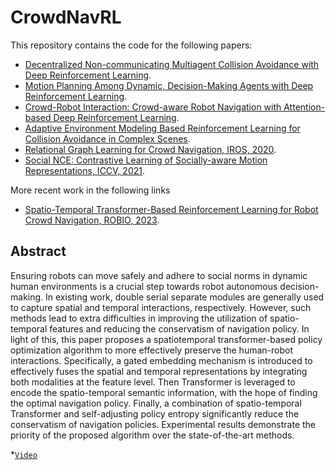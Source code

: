 # CrowdNavRL


This repository contains the code for the following papers:

- [Decentralized Non-communicating Multiagent Collision Avoidance with Deep Reinforcement Learning](https://arxiv.org/abs/1609.07845).
- [Motion Planning Among Dynamic, Decision-Making Agents with Deep Reinforcement Learning](https://arxiv.org/abs/1805.01956).
- [Crowd-Robot Interaction: Crowd-aware Robot Navigation with Attention-based Deep Reinforcement Learning](https://arxiv.org/abs/1809.08835).
- [Adaptive Environment Modeling Based Reinforcement Learning for Collision Avoidance in Complex Scenes](https://arxiv.org/abs/2203.07709).
- [Relational Graph Learning for Crowd Navigation, IROS, 2020](https://github.com/ChanganVR/RelationalGraphLearning).
- [Social NCE: Contrastive Learning of Socially-aware Motion Representations, ICCV, 2021](https://github.com/vita-epfl/social-nce).

More recent work in the following links

- [Spatio-Temporal Transformer-Based Reinforcement Learning for Robot Crowd Navigation, ROBIO, 2023](https://arxiv.org/abs/2305.16612).

## Abstract

Ensuring robots can move safely and adhere to social norms in dynamic human environments is a crucial step towards robot
autonomous decision-making. In existing work, double serial separate modules are generally used to capture spatial and
temporal interactions, respectively. However, such methods lead to extra difficulties in improving the utilization of
spatio-temporal features and reducing the conservatism of navigation policy. In light of this, this paper proposes a
spatiotemporal transformer-based policy optimization algorithm to more effectively preserve the human-robot
interactions. Specifically, a gated embedding mechanism is introduced to effectively fuses the spatial and temporal
representations by integrating both modalities at the feature level. Then Transformer is leveraged to encode the
spatio-temporal semantic information, with the hope of finding the optimal navigation policy. Finally, a combination of
spatio-temporal Transformer and self-adjusting policy entropy significantly reduce the conservatism of navigation
policies. Experimental results demonstrate the priority of the proposed algorithm over the state-of-the-art methods.

*[`Video`](https://youtu.be/TZi89cZVkPE)